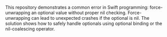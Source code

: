 This repository demonstrates a common error in Swift programming: force-unwrapping an optional value without proper nil checking.  Force-unwrapping can lead to unexpected crashes if the optional is nil. The solution shows how to safely handle optionals using optional binding or the nil-coalescing operator.